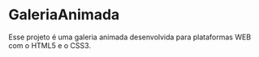 # GaleriaAnimada
Esse projeto é uma galeria animada desenvolvida para plataformas WEB com o HTML5 e o CSS3.
